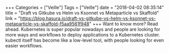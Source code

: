 +++
Categories = ["Veille"]
Tags = ["Veille"]
date = "2018-04-02 08:35:14"
title = "Draft vs Gitkube vs Helm vs Ksonnet vs Metaparticle vs Skaffold"
link = "https://blog.hasura.io/draft-vs-gitkube-vs-helm-vs-ksonnet-vs-metaparticle-vs-skaffold-f5aa9561f948"
+++
Want to know more? Read ahead.  Kubernetes is super popular nowadays and people are looking for more ways and workflows to deploy applications to a Kubernetes cluster. kubectl itself has become like a low-level tool, with people looking for even easier workflows.